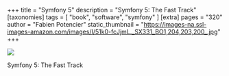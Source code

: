 +++
title = "Symfony 5"
description = "Symfony 5: The Fast Track"
[taxonomies]
tags = [ "book", "software", "symfony" ]
[extra]
pages = "320"
author = "Fabien Potencier"
static_thumbnail = "https://images-na.ssl-images-amazon.com/images/I/51k0-fcJjmL._SX331_BO1,204,203,200_.jpg"
+++

<a target="_blank"  href="https://www.amazon.de/gp/product/2918390372/ref=as_li_tl?ie=UTF8&camp=1638&creative=6742&creativeASIN=2918390372&linkCode=as2&tag=chemaclass-21&linkId=5a1e8db0580ffd3936b6f9f06771949e">
    <img border="0" src="https://images-na.ssl-images-amazon.com/images/I/51k0-fcJjmL._SX331_BO1,204,203,200_.jpg" >
</a>

<!-- more -->

Symfony 5: The Fast Track

